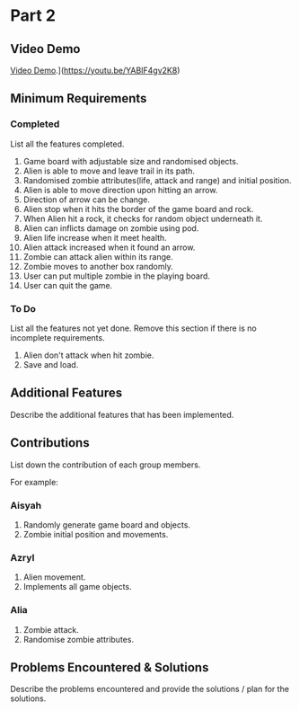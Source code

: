 # Part 2

## Video Demo

[Video Demo]([https://youtube.com).](https://youtu.be/YABIF4gv2K8)

## Minimum Requirements

### Completed

List all the features completed.

1. Game board with adjustable size and randomised objects.
2. Alien is able to move and leave trail in its path.
3. Randomised zombie attributes(life, attack and range) and initial position.
4. Alien is able to move direction upon hitting an arrow.
5. Direction of arrow can be change.
6. Alien stop when it hits the border of the game board and rock.
7. When Alien hit a rock, it checks for random object underneath it.
8. Alien can inflicts damage on zombie using pod.
9. Alien life increase when it meet health.
10. Alien attack increased when it found an arrow.
11. Zombie can attack alien within its range.
12. Zombie moves to another box randomly.
13. User can put multiple zombie in the playing board.
15. User can quit the game.

### To Do

List all the features not yet done. Remove this section if there is no incomplete requirements.

1. Alien don't attack when hit zombie.
2. Save and load.

## Additional Features

Describe the additional features that has been implemented.

## Contributions

List down the contribution of each group members.

For example:

### Aisyah

1. Randomly generate game board and objects.
2. Zombie initial position and movements.

### Azryl

1. Alien movement.
2. Implements all game objects.

### Alia

1. Zombie attack.
2. Randomise zombie attributes.

## Problems Encountered & Solutions

Describe the problems encountered and provide the solutions / plan for the solutions.
